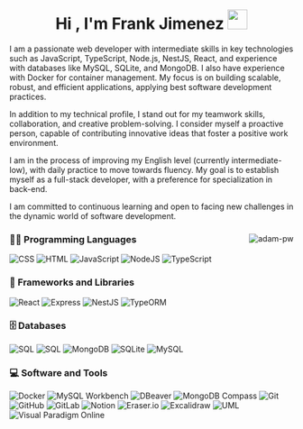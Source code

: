 <h1 align="center">Hi , I'm Frank Jimenez <img src="https://media.giphy.com/media/hvRJCLFzcasrR4ia7z/giphy.gif" width="35"></h1>
<div>
  <p>
    I am a passionate web developer with intermediate skills in key technologies such as JavaScript, TypeScript, Node.js, NestJS, React, and experience with databases like MySQL, SQLite, and MongoDB. I also have experience with Docker for container management. My focus is on building scalable, robust, and efficient applications, applying best software development practices.

In addition to my technical profile, I stand out for my teamwork skills, collaboration, and creative problem-solving. I consider myself a proactive person, capable of contributing innovative ideas that foster a positive work environment.

I am in the process of improving my English level (currently intermediate-low), with daily practice to move towards fluency. My goal is to establish myself as a full-stack developer, with a preference for specialization in back-end.

I am committed to continuous learning and open to facing new challenges in the dynamic world of software development.
  </p>
</div>
<div>
<img align="right" src="https://github.com/Adam-pw/Adam-pw/blob/main/animation_500_kxa883sd.gif" alt="adam-pw" />

### 👨‍💻 Programming Languages
<div style={{ display: 'flex' }}>
<img alt="CSS" src="https://img.shields.io/badge/CSS%20-%231572B6.svg?logo=css3&logoColor=white">
<img alt="HTML" src="https://img.shields.io/badge/HTML%20-%23E34F26.svg?logo=html5&logoColor=white">
<img alt="JavaScript" src="https://img.shields.io/badge/JavaScript%20-%23F7DF1E.svg?logo=javascript&logoColor=black">
<img alt="NodeJS" src="https://img.shields.io/badge/Node.js%20-%2343853D.svg?logo=node.js&logoColor=white">
<img alt="TypeScript" src="https://img.shields.io/badge/TypeScript-3178C6.svg?logo=typescript&logoColor=white">
</div>

### 🧰 Frameworks and Libraries
<div style={{ display: 'flex' }}>
<img alt="React" src="https://img.shields.io/badge/React-20232A.svg?logo=react&logoColor=61DAFB">
<img alt="Express" src="https://img.shields.io/badge/Express-000000.svg?logo=express&logoColor=white">
<img alt="NestJS" src="https://img.shields.io/badge/NestJS-E0234E.svg?logo=nestjs&logoColor=white">
<img alt="TypeORM" src="https://img.shields.io/badge/TypeORM-FF5A00.svg?logo=typeorm&logoColor=white">
</div>

### 🗄️ Databases
<div style={{ display: 'flex' }}>
<img alt="SQL" src="https://img.shields.io/badge/SQL%20-%23025E8C.svg?logo=amazon-dynamodb&logoColor=white">
<img alt="SQL" src="https://img.shields.io/badge/NoSQL-4285F4.svg?logo=databricks&logoColor=white">
<img alt="MongoDB" src="https://img.shields.io/badge/MongoDB-47A248.svg?logo=mongodb&logoColor=white">
<img alt="SQLite" src="https://img.shields.io/badge/SQLite-003B57.svg?logo=sqlite&logoColor=white">
<img alt="MySQL" src="https://img.shields.io/badge/MySQL-4479A1.svg?logo=mysql&logoColor=white">
</div>

### 💻 Software and Tools
<div style={{ display: 'flex' }}>
<img alt="Docker" src="https://img.shields.io/badge/Docker-2496ED.svg?logo=docker&logoColor=white">
<img alt="MySQL Workbench" src="https://img.shields.io/badge/MySQL_Workbench-4479A1.svg?logo=mysql&logoColor=white">
<img alt="DBeaver" src="https://img.shields.io/badge/DBeaver-372923.svg?logo=dbeaver&logoColor=white">
<img alt="MongoDB Compass" src="https://img.shields.io/badge/MongoDB_Compass-47A248.svg?logo=mongodb&logoColor=white">
<img alt="Git" src="https://img.shields.io/badge/Git-F05032.svg?logo=git&logoColor=white">
<img alt="GitHub" src="https://img.shields.io/badge/GitHub-181717.svg?logo=github&logoColor=white">
<img alt="GitLab" src="https://img.shields.io/badge/GitLab-FCA121.svg?logo=gitlab&logoColor=white">
<img alt="Notion" src="https://img.shields.io/badge/Notion-000000.svg?logo=notion&logoColor=white">
<img alt="Eraser.io" src="https://img.shields.io/badge/Eraser.io-4B9F8A.svg?logo=eraser&logoColor=white">
<img alt="Excalidraw" src="https://img.shields.io/badge/Excalidraw-1A1A1A.svg?logo=excalidraw&logoColor=white">
<img alt="UML" src="https://img.shields.io/badge/UML-1D1D1B.svg?logo=uml&logoColor=white">
<img alt="Visual Paradigm Online" src="https://img.shields.io/badge/Visual_Paradigm_Online-0095D9.svg?logo=visualparadigm&logoColor=white">
</div>
</div>
